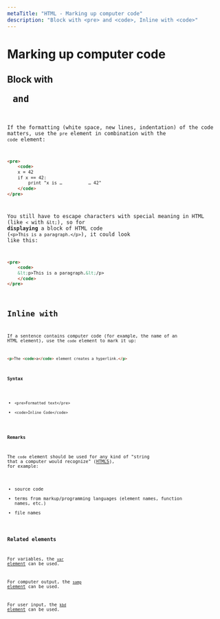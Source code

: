 ```yaml
---
metaTitle: "HTML - Marking up computer code"
description: "Block with <pre> and <code>, Inline with <code>"
---
```


# Marking up computer code



## Block with <pre> and <code>


If the formatting (white space, new lines, indentation) of the code matters, use the `pre` element in combination with the `code` element:

```html
<pre>
    <code>
    x = 42
    if x == 42:
        print "x is …          … 42"
    </code>
</pre>

```

You still have to escape characters with special meaning in HTML (like `<` with `&lt;`), so for **displaying** a block of HTML code (`<p>This is a paragraph.</p>`), it could look like this:

```html
<pre>
    <code>
    &lt;p>This is a paragraph.&lt;/p>
    </code>
</pre>

```



## Inline with <code>


If a sentence contains computer code (for example, the name of an HTML element), use the `code` element to mark it up:

```html
<p>The <code>a</code> element creates a hyperlink.</p>

```



#### Syntax


- `<pre>Formatted text</pre>`
- `<code>Inline Code</code>`



#### Remarks


The `code` element should be used for any kind of "string that a computer would recognize" ([HTML5](https://www.w3.org/TR/2014/REC-html5-20141028/text-level-semantics.html#the-code-element)), for example:

- source code
- terms from markup/programming languages (element names, function names, etc.)
- file names

### Related elements

For variables, the [`var` element](https://www.w3.org/TR/2014/REC-html5-20141028/text-level-semantics.html#the-var-element) can be used.

For computer output, the [`samp` element](https://www.w3.org/TR/2014/REC-html5-20141028/text-level-semantics.html#the-samp-element) can be used.

For user input, the [`kbd` element](https://www.w3.org/TR/2014/REC-html5-20141028/text-level-semantics.html#the-kbd-element) can be used.

